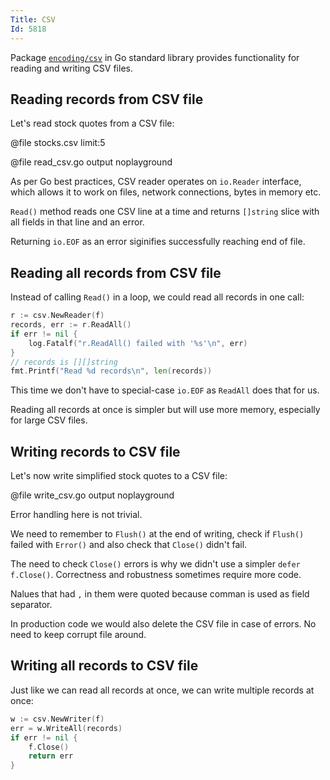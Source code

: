 ```yaml
---
Title: CSV
Id: 5818
---
```

Package [`encoding/csv`](https://golang.org/pkg/encoding/csv/) in Go standard library provides functionality for reading and writing CSV files.

## Reading records from CSV file

Let's read stock quotes from a CSV file:

@file stocks.csv limit:5

@file read_csv.go output noplayground

As per Go best practices, CSV reader operates on `io.Reader` interface, which allows it to work on files, network connections, bytes in memory etc.

`Read()` method reads one CSV line at a time and returns `[]string` slice with all fields in that line and an error.

Returning `io.EOF` as an error siginifies successfully reaching end of file.

## Reading all records from CSV file

Instead of calling `Read()` in a loop, we could read all records in one call:
```go
r := csv.NewReader(f)
records, err := r.ReadAll()
if err != nil {
    log.Fatalf("r.ReadAll() failed with '%s'\n", err)
}
// records is [][]string
fmt.Printf("Read %d records\n", len(records))
```

This time we don't have to special-case `io.EOF` as `ReadAll` does that for us.

Reading all records at once is simpler but will use more memory, especially for large CSV files.

## Writing records to CSV file

Let's now write simplified stock quotes to a CSV file:

@file write_csv.go output noplayground

Error handling here is not trivial.

We need to remember to `Flush()` at the end of writing, check if `Flush()` failed with `Error()` and also check that `Close()` didn't fail.

The need to check `Close()` errors is why we didn't use a simpler `defer f.Close()`. Correctness and robustness sometimes require more  code.

Nalues that had `,` in them were quoted because comman is used as field separator.

In production code we would also delete the CSV file in case of errors. No need to keep corrupt file around.

## Writing all records to CSV file

Just like we can read all records at once, we can write multiple records at once:

```go
w := csv.NewWriter(f)
err = w.WriteAll(records)
if err != nil {
    f.Close()
    return err
}
```
